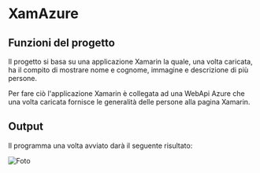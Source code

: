 # XamAzure

## Funzioni del progetto

Il progetto si basa su una applicazione Xamarin la quale, una volta caricata, ha il compito di mostrare nome e cognome, immagine e descrizione di più persone.

Per fare ciò l'applicazione Xamarin è collegata ad una WebApi Azure che una volta caricata fornisce le generalità delle persone alla pagina Xamarin.

## Output

Il programma una volta avviato darà il seguente risultato: 

![Foto](https://bit.ly/3ukEs3q)
